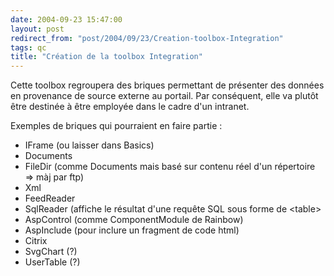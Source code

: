 ```yaml
---
date: 2004-09-23 15:47:00
layout: post
redirect_from: "post/2004/09/23/Creation-toolbox-Integration"
tags: qc
title: "Création de la toolbox Integration"
---
```


Cette toolbox regroupera des briques permettant de présenter des données en
provenance de source externe au portail. Par conséquent, elle va plutôt être
destinée à être employée dans le cadre d'un intranet.

Exemples de briques qui pourraient en faire partie :

* IFrame (ou laisser dans Basics)
* Documents
* FileDir (comme Documents mais basé sur contenu réel d'un répertoire =>
màj par ftp)
* Xml
* FeedReader
* SqlReader (affiche le résultat d'une requête SQL sous forme de
&lt;table&gt;
* AspControl (comme ComponentModule de Rainbow)
* AspInclude (pour inclure un fragment de code html)
* Citrix
* SvgChart (?)
* UserTable (?)
